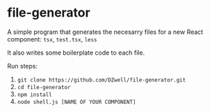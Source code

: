 # file-generator

A simple program that generates the necesarry files for a new React component:
`tsx`,
`test.tsx`,
`less`

It also writes some boilerplate code to each file.

Run steps:
1. `git clone https://github.com/DZwell/file-generator.git`
2. `cd file-generator`
3. `npm install`
4. `node shell.js [NAME OF YOUR COMPONENT]`
